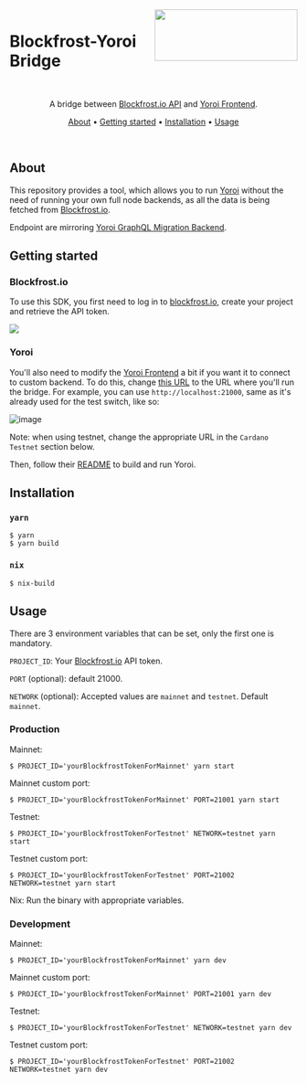 <img src="https://blockfrost.io/images/logo.svg" width="250" align="right" height="90">

# Blockfrost-Yoroi Bridge

<br/>

<p align="center">A bridge between <a href="https://blockfrost.io">Blockfrost.io API</a> and <a href="https://github.com/Emurgo/yoroi-frontend">Yoroi Frontend</a>.</p>
<p align="center">
  <a href="#about">About</a> •
  <a href="#getting-started">Getting started</a> •
  <a href="#installation">Installation</a> •
  <a href="#usage">Usage</a>
</p>
<br>


## About

This repository provides a tool, which allows you to run
<a href="https://github.com/Emurgo/yoroi-frontend">Yoroi</a>
without the need of running your own full node backends, as all the data
is being fetched from <a href="https://blockfrost.io">Blockfrost.io</a>.

Endpoint are mirroring <a href="https://github.com/Emurgo/yoroi-graphql-migration-backend">Yoroi GraphQL Migration Backend</a>.

## Getting started

### Blockfrost.io

To use this SDK, you first need to log in to [blockfrost.io](https://blockfrost.io), create your project and retrieve the API token.

<img src="https://i.imgur.com/smY12ro.png">

<br/>

### Yoroi

You'll also need to modify the <a href="https://github.com/Emurgo/yoroi-frontend">Yoroi Frontend</a> a bit
if you want it to connect to custom backend. To do this, change <a href="https://github.com/Emurgo/yoroi-frontend/blob/develop/packages/yoroi-extension/app/api/ada/lib/storage/database/prepackaged/networks.js#L32"> this URL</a> to the URL where you'll run
the bridge. For example, you can use `http://localhost:21000`, same as it's already used for the
test switch, like so:

![image](https://user-images.githubusercontent.com/791309/131033800-db5ccc7d-842f-4bff-8efd-529cec5ee90a.png)

Note: when using testnet, change the appropriate URL in the `Cardano Testnet` section below.

Then, follow their <a href="https://github.com/Emurgo/yoroi-frontend/blob/develop/packages/yoroi-extension/README.md">README</a>
to build and run Yoroi.

## Installation

### `yarn`

```
$ yarn
$ yarn build
```

### `nix`

```
$ nix-build
```

## Usage

There are 3 environment variables that can be set, only the first one is mandatory.

`PROJECT_ID`: Your <a href="#getting-started">Blockfrost.io</a> API token.

`PORT` (optional): default 21000.

`NETWORK` (optional): Accepted values are `mainnet` and `testnet`. Default `mainnet`.

### Production


Mainnet:
```
$ PROJECT_ID='yourBlockfrostTokenForMainnet' yarn start
```

Mainnet custom port:
```
$ PROJECT_ID='yourBlockfrostTokenForMainnet' PORT=21001 yarn start
```

Testnet:
```
$ PROJECT_ID='yourBlockfrostTokenForTestnet' NETWORK=testnet yarn start
```

Testnet custom port:
```
$ PROJECT_ID='yourBlockfrostTokenForTestnet' PORT=21002 NETWORK=testnet yarn start
```

Nix:
Run the binary with appropriate variables.

### Development

Mainnet:
```
$ PROJECT_ID='yourBlockfrostTokenForMainnet' yarn dev
```

Mainnet custom port:
```
$ PROJECT_ID='yourBlockfrostTokenForMainnet' PORT=21001 yarn dev
```

Testnet:
```
$ PROJECT_ID='yourBlockfrostTokenForTestnet' NETWORK=testnet yarn dev
```

Testnet custom port:
```
$ PROJECT_ID='yourBlockfrostTokenForTestnet' PORT=21002 NETWORK=testnet yarn dev
```
